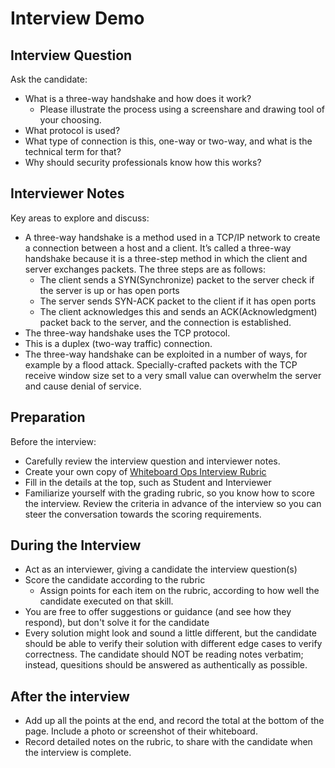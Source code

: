 # Interview Demo

## Interview Question

Ask the candidate: 
- What is a three-way handshake and how does it work? 
  - Please illustrate the process using a screenshare and drawing tool of your choosing.
- What protocol is used?
- What type of connection is this, one-way or two-way, and what is the technical term for that?
- Why should security professionals know how this works?

## Interviewer Notes

Key areas to explore and discuss:
- A three-way handshake is a method used in a TCP/IP network to create a connection between a host and a client. It’s called a three-way handshake because it is a three-step method in which the client and server exchanges packets. The three steps are as follows:
  - The client sends a SYN(Synchronize) packet to the server check if the server is up or has open ports
  - The server sends SYN-ACK packet to the client if it has open ports
  - The client acknowledges this and sends an ACK(Acknowledgment) packet back to the server, and the connection is established.
- The three-way handshake uses the TCP protocol. 
- This is a duplex (two-way traffic) connection.
- The three-way handshake can be exploited in a number of ways, for example by a flood attack.  Specially-crafted packets with the TCP receive window size set to a very small value can overwhelm the server and cause denial of service.

## Preparation

Before the interview:
- Carefully review the interview question and interviewer notes.
- Create your own copy of [Whiteboard Ops Interview Rubric](https://docs.google.com/spreadsheets/d/1scthkmARfzAFZrSYAp6LA2coOaoWUWbSzMbtIU4jcHw/edit#gid=1422288328)
- Fill in the details at the top, such as Student and Interviewer
- Familiarize yourself with the grading rubric, so you know how to score the interview. Review the criteria in advance of the interview so you can steer the conversation towards the scoring requirements.

## During the Interview

- Act as an interviewer, giving a candidate the interview question(s)
- Score the candidate according to the rubric
  - Assign points for each item on the rubric, according to how well the candidate executed on that skill.
- You are free to offer suggestions or guidance (and see how they respond),  but don't solve it for the candidate
- Every solution might look and sound a little different, but the candidate should be able to verify their solution with different edge cases to verify correctness. The candidate should NOT be reading notes verbatim; instead, quesitions should be answered as authentically as possible.

## After the interview

- Add up all the points at the end, and record the total at the bottom of the page. Include a photo or screenshot of their whiteboard.
- Record detailed notes on the rubric, to share with the candidate when the interview is complete.
